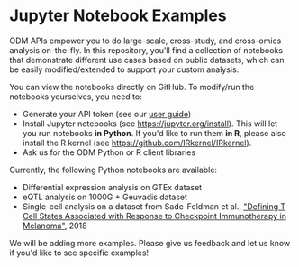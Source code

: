 # Jupyter Notebook Examples

ODM APIs empower you to do large-scale, cross-study, and cross-omics analysis on-the-fly. In this repository, you'll find a collection of notebooks that demonstrate different use cases based on public datasets, which can be easily modified/extended to support your custom analysis.

You can view the notebooks directly on GitHub. To modify/run the notebooks yourselves, you need to:
* Generate your API token (see our [user guide](https://odm-user-guide.readthedocs.io/en/latest/doc-odm-user-guide/getting-a-genestack-api-token.html))
* Install Jupyter notebooks (see https://jupyter.org/install). This will let you run notebooks **in Python**. If you'd like to run them **in R**, please also install the R kernel (see https://github.com/IRkernel/IRkernel).
* Ask us for the ODM Python or R client libraries

Currently, the following Python notebooks are available:
* Differential expression analysis on GTEx dataset
* eQTL analysis on 1000G + Geuvadis dataset
* Single-cell analysis on a dataset from Sade-Feldman et al., ["Defining T Cell States Associated with Response to Checkpoint Immunotherapy in Melanoma"](https://www.ncbi.nlm.nih.gov/pubmed/30388456), 2018 

We will be adding more examples. Please give us feedback and let us know if you'd like to see specific examples!
